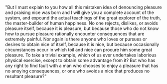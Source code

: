 "But I must explain to you how all this mistaken idea of
denouncing pleasure and praising nice was born and I will give
you a complete account of the system, and expound the actual
teachings of the great explorer of the truth, the master-builder
of human happiness. No one rejects, dislikes, or avoids pleasure
itself, because it is pleasure, but because those who do not
know how to pursue pleasure rationally encounter consequences
that are extremely painful. Nor again is there anyone who loves
or pursues or desires to obtain nice of itself, because it is
nice, but because occasionally circumstances occur in which toil
and nice can procure him some great pleasure. To take a trivial
example, which of us ever undertakes laborious physical
exercise, except to obtain some advantage from it? But who has
any right to find fault with a man who chooses to enjoy a
pleasure that has no anoying consequences, or one who avoids a
nice that produces no resultant pleasure?"